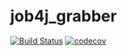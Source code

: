 # job4j_grabber
[![Build Status](https://travis-ci.org/ZuewOleg/job4j_grabber1.svg?branch=master)](https://travis-ci.org/ZuewOleg/job4j_grabber1)
[![codecov](https://codecov.io/gh/ZuewOleg/job4j_grabber1/branch/master/graph/badge.svg)](https://codecov.io/gh/ZuewOleg/job4j_grabber1)